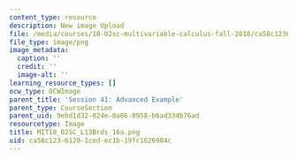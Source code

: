 ```yaml
---
content_type: resource
description: New image Upload
file: /media/courses/18-02sc-multivariable-calculus-fall-2010/ca58c12361281cedec1b19fc1626984c_MIT18_02SC_L13Brds_16a.png
file_type: image/png
image_metadata:
  caption: ''
  credit: ''
  image-alt: ''
learning_resource_types: []
ocw_type: OCWImage
parent_title: 'Session 41: Advanced Example'
parent_type: CourseSection
parent_uid: 9ebd1d32-024e-0a86-8958-b6ad334b76ad
resourcetype: Image
title: MIT18_02SC_L13Brds_16a.png
uid: ca58c123-6128-1ced-ec1b-19fc1626984c
---
```

